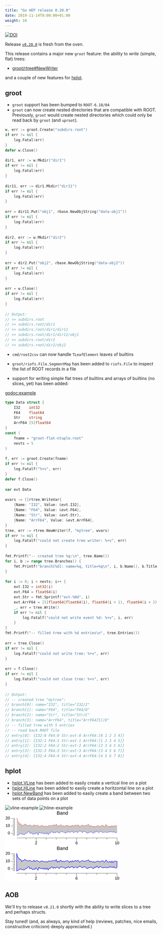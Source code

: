 ```yaml
---
title: "Go HEP release 0.20.0"
date: 2019-11-14T0:00:00+01:00
weight: 10
---
```

[![DOI](https://zenodo.org/badge/DOI/10.5281/zenodo.3540979.svg)](https://doi.org/10.5281/zenodo.3540979)

Release [`v0.20.0`](https://github.com/go-hep/hep/tree/v0.20.0) is fresh from the oven.

This release contains a major new `groot` feature: the ability to *write* (simple, flat) trees:

- [groot/rtree#NewWriter](https://godoc.org/go-hep.org/x/hep/groot/rtree#NewWriter)

and a couple of new features for [hplot](https://godoc.org/go-hep.org/x/hep/hplot).

## groot

- `groot` support has been bumped to `ROOT-6.18/04`
- `groot` can now create nested directories that are compatible with ROOT.
Previously, `groot` would create nested directories which could only be read back by `groot` (and `uproot`).

```go
w, err := groot.Create("subdirs.root")
if err != nil {
	log.Fatal(err)
}
defer w.Close()

dir1, err := w.Mkdir("dir1")
if err != nil {
	log.Fatal(err)
}

dir11, err := dir1.Mkdir("dir11")
if err != nil {
	log.Fatal(err)
}

err = dir11.Put("obj1", rbase.NewObjString("data-obj1"))
if err != nil {
	log.Fatal(err)
}

dir2, err := w.Mkdir("dir2")
if err != nil {
	log.Fatal(err)
}

err = dir2.Put("obj2", rbase.NewObjString("data-obj2"))
if err != nil {
	log.Fatal(err)
}

err = w.Close()
if err != nil {
	log.Fatal(err)
}

// Output:
// >> subdirs.root
// >> subdirs.root/dir1
// >> subdirs.root/dir1/dir11
// >> subdirs.root/dir1/dir11/obj1
// >> subdirs.root/dir2
// >> subdirs.root/dir2/obj2
```

- `cmd/root2csv` can now handle `TLeafElement` leaves of builtins

- `groot/riofs.File.SegmentMap` has been added to `riofs.File` to inspect the list of ROOT records in a file

- support for writing simple flat trees of builtins and arrays of builtins (no slices, yet) has been added:

[godoc:example](https://godoc.org/go-hep.org/x/hep/groot/rtree#example-package--CreateFlatNtuple)
```go
type Data struct {
	I32    int32
	F64    float64
	Str    string
	ArrF64 [5]float64
}
const (
	fname = "groot-flat-ntuple.root"
	nevts = 5
)

f, err := groot.Create(fname)
if err != nil {
	log.Fatalf("%+v", err)
}
defer f.Close()

var evt Data

wvars := []rtree.WriteVar{
	{Name: "I32", Value: &evt.I32},
	{Name: "F64", Value: &evt.F64},
	{Name: "Str", Value: &evt.Str},
	{Name: "ArrF64", Value: &evt.ArrF64},
}
tree, err := rtree.NewWriter(f, "mytree", wvars)
if err != nil {
	log.Fatalf("could not create tree writer: %+v", err)
}

fmt.Printf("-- created tree %q:\n", tree.Name())
for i, b := range tree.Branches() {
	fmt.Printf("branch[%d]: name=%q, title=%q\n", i, b.Name(), b.Title())
}

for i := 0; i < nevts; i++ {
	evt.I32 = int32(i)
	evt.F64 = float64(i)
	evt.Str = fmt.Sprintf("evt-%0d", i)
	evt.ArrF64 = [5]float64{float64(i), float64(i + 1), float64(i + 2), float64(i + 3), float64(i + 4)}
	_, err = tree.Write()
	if err != nil {
		log.Fatalf("could not write event %d: %+v", i, err)
	}
}
fmt.Printf("-- filled tree with %d entries\n", tree.Entries())

err = tree.Close()
if err != nil {
	log.Fatalf("could not write tree: %+v", err)
}

err = f.Close()
if err != nil {
	log.Fatalf("could not close tree: %+v", err)
}

// Output:
// -- created tree "mytree":
// branch[0]: name="I32", title="I32/I"
// branch[1]: name="F64", title="F64/D"
// branch[2]: name="Str", title="Str/C"
// branch[3]: name="ArrF64", title="ArrF64[5]/D"
// -- filled tree with 5 entries
// -- read back ROOT file
// entry[0]: {I32:0 F64:0 Str:evt-0 ArrF64:[0 1 2 3 4]}
// entry[1]: {I32:1 F64:1 Str:evt-1 ArrF64:[1 2 3 4 5]}
// entry[2]: {I32:2 F64:2 Str:evt-2 ArrF64:[2 3 4 5 6]}
// entry[3]: {I32:3 F64:3 Str:evt-3 ArrF64:[3 4 5 6 7]}
// entry[4]: {I32:4 F64:4 Str:evt-4 ArrF64:[4 5 6 7 8]}
```

## hplot

- [hplot.VLine](https://godoc.org/go-hep.org/x/hep/hplot#VLine) has been added to easily create a vertical line on a plot
- [hplot.HLine](https://godoc.org/go-hep.org/x/hep/hplot#HLine) has been added to easily create a horitzontal line on a plot
- [hplot.NewBand](https://godoc.org/go-hep.org/x/hep/hplot#NewBand) has been added to easily create a band between two sets of data points on a plot

![vline-example](https://github.com/go-hep/hep/raw/master/hplot/testdata/vline_golden.png)
![hline-example](https://github.com/go-hep/hep/raw/master/hplot/testdata/hline_golden.png)
![band-example](https://github.com/go-hep/hep/raw/master/hplot/testdata/band_golden.png)

## AOB

We'll try to release `v0.21.0` shortly with the ability to write slices to a tree and perhaps structs.

Stay tuned! (and, as always, any kind of help (reviews, patches, nice emails, constructive criticism) deeply appreciated.)

